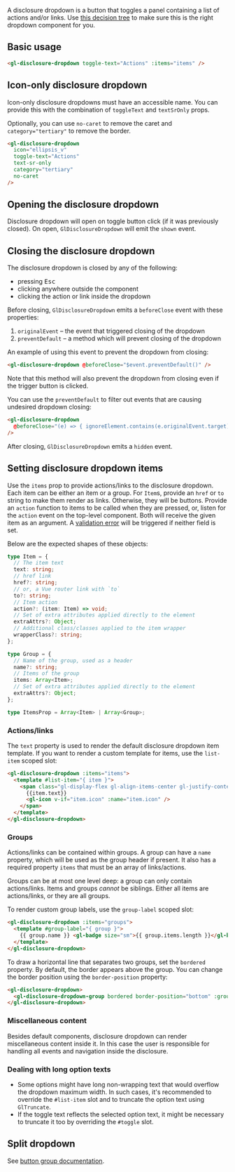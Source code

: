 A disclosure dropdown is a button that toggles a panel containing a list of actions and/or links. Use
[this decision tree](https://design.gitlab.com/components/dropdown-overview#which-component-should-you-use)
to make sure this is the right dropdown component for you.

## Basic usage

```html
<gl-disclosure-dropdown toggle-text="Actions" :items="items" />
```

## Icon-only disclosure dropdown

Icon-only disclosure dropdowns must have an accessible name.
You can provide this with the combination of `toggleText` and `textSrOnly` props.

Optionally, you can use `no-caret` to remove the caret and `category="tertiary"` to remove the border.

```html
<gl-disclosure-dropdown
  icon="ellipsis_v"
  toggle-text="Actions"
  text-sr-only
  category="tertiary"
  no-caret
/>
```

## Opening the disclosure dropdown

Disclosure dropdown will open on toggle button click (if it was previously closed).
On open, `GlDisclosureDropdown` will emit the `shown` event.

## Closing the disclosure dropdown

The disclosure dropdown is closed by any of the following:

- pressing <kbd>Esc</kbd>
- clicking anywhere outside the component
- clicking the action or link inside the dropdown

Before closing, `GlDisclosureDropdown` emits a `beforeClose` event with these properties:

1. `originalEvent` – the event that triggered closing of the dropdown
2. `preventDefault` – a method which will prevent closing of the dropdown

An example of using this event to prevent the dropdown from closing:

```html
<gl-disclosure-dropdown @beforeClose="$event.preventDefault()" />
```

Note that this method will also prevent the dropdown from closing even if the trigger button is clicked.

You can use the `preventDefault` to filter out events that are causing undesired dropdown closing:

```html
<gl-disclosure-dropdown
  @beforeClose="(e) => { ignoreElement.contains(e.originalEvent.target) && e.preventDefault() }"
/>
```

After closing, `GlDisclosureDropdown` emits a `hidden` event.

## Setting disclosure dropdown items

Use the `items` prop to provide actions/links to the disclosure dropdown. Each
item can be either an item or a group. For `Item`s, provide an `href` or `to` string to
make them render as links. Otherwise, they will be buttons. Provide an `action`
function to items to be called when they are pressed, or, listen for the
`action` event on the top-level component. Both will receive the given item as
an argument.
A <!-- markdownlint-disable-next-line line-length -->
[validation error](https://gitlab.com/gitlab-org/gitlab-ui/-/blob/6cbff4f908b429cc01f17a4cc2868e881db1aa31/src/components/base/new_dropdowns/disclosure/utils.js#L1)
will be triggered if neither field is set.

Below are the expected shapes of these objects:

```typescript
type Item = {
  // The item text
  text: string;
  // href link
  href?: string;
  // or, a Vue router link with `to`
  to?: string;
  // Item action
  action?: (item: Item) => void;
  // Set of extra attributes applied directly to the element
  extraAttrs?: Object;
  // Additional class/classes applied to the item wrapper
  wrapperClass?: string;
};

type Group = {
  // Name of the group, used as a header
  name?: string;
  // Items of the group
  items: Array<Item>;
  // Set of extra attributes applied directly to the element
  extraAttrs?: Object;
};

type ItemsProp = Array<Item> | Array<Group>;
```

### Actions/links

The `text` property is used to render the default disclosure dropdown item
template. If you want to render a custom template for items, use the
`list-item` scoped slot:

```html
<gl-disclosure-dropdown :items="items">
  <template #list-item="{ item }">
    <span class="gl-display-flex gl-align-items-center gl-justify-content-space-between">
      {{item.text}}
      <gl-icon v-if="item.icon" :name="item.icon" />
    </span>
  </template>
</gl-disclosure-dropdown>
```

### Groups

Actions/links can be contained within groups. A group can have a `name`
property, which will be used as the group header if present.
It also has a required property `items` that must be an array of links/actions.

Groups can be at most one level deep: a group can only contain actions/links.
Items and groups _cannot_ be siblings. Either all items are actions/links,
or they are all groups.

To render custom group labels, use the `group-label` scoped slot:

```html
<gl-disclosure-dropdown :items="groups">
  <template #group-label="{ group }">
    {{ group.name }} <gl-badge size="sm">{{ group.items.length }}</gl-badge>
  </template>
</gl-disclosure-dropdown>
```

To draw a horizontal line that separates two groups, set the `bordered` property.
By default, the border appears above the group. You can change the border position
using the `border-position` property:

```html
<gl-disclosure-dropdown>
  <gl-disclosure-dropdown-group bordered border-position="bottom" :group="group" />
</gl-disclosure-dropdown>
```

### Miscellaneous content

Besides default components, disclosure dropdown can render miscellaneous content inside it.
In this case the user is responsible for handling all events and navigation inside the disclosure.

### Dealing with long option texts

- Some options might have long non-wrapping text that would overflow the dropdown maximum width. In
  such cases, it's recommended to override the `#list-item` slot and to truncate the option text using
  `GlTruncate`.
- If the toggle text reflects the selected option text, it might be necessary to truncate
  it too by overriding the `#toggle` slot.

## Split dropdown

See [button group documentation](/docs/base-button-group--docs#split-dropdowns).

